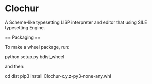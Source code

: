 # Clochur
A Scheme-like typesetting LISP interpreter and editor that using SILE typesetting Engine.

== Packaging ==

To make a wheel package, run:

  python setup.py bdist_wheel

and then:

  cd dist
  pip3 install Clochur-x.y.z-py3-none-any.whl

